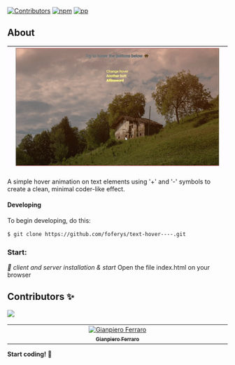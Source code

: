 
<!-- 
    https://img.shields.io/badge/npm-v10.5.0-blue?logo=npm
    Il badge che hai menzionato segue una struttura specifica definita da Shields.io per creare badge personalizzati con testo, colore e logo. Ecco una spiegazione dettagliata della struttura utilizzata per creare badge come quello per React e Vite:
    https://img.shields.io/badge/<label>-<message>-<color>?logo=<logo>
    Componenti del Badge:
Base URL:

https://img.shields.io/badge/
Label:

È il testo a sinistra del badge. Nel tuo esempio, react è il label.
Message:

È il testo a destra del badge. Nel tuo esempio, vite è il message.
Color:

È il colore di sfondo del badge. Nel tuo esempio, blue è il colore scelto.
Logo:

È il logo che appare a sinistra del badge. Nel tuo esempio, react è il logo che rappresenta React. Il parametro logo= è opzionale e può essere omesso se non si desidera un logo.
Esempio Spiegato:
Il tuo badge specifico per React e Vite ha la seguente struttura:

plaintext
Copia codice
https://img.shields.io/badge/react-vite-blue?logo=react
Label: react
Message: vite
Color: blue
Logo: react
Questo URL genera un badge con il testo "react" a sinistra, "vite" a destra, un colore di sfondo blu e il logo di React.
 -->
[![Contributors](https://img.shields.io/badge/contributors-1-46CC12)](#contributors-)
[![npm](https://img.shields.io/badge/npm-v10.5.0-5FA04E?logo=npm)](https://www.npmjs.com/)
[![pp](https://img.shields.io/badge/Buy_me_a_coffee-3775A9?logo=paypal)](https://www.paypal.com/paypalme/foferys)

## About
![+- code hover animation](./hover--+.gif)

A simple hover animation on text elements using '+' and '-' symbols to create a clean, minimal coder-like effect.



#### Developing
To begin developing, do this:

```bash
$ git clone https://github.com/foferys/text-hover----.git
```

### Start:
_👀 client and server installation & start_
Open the file index.html on your browser

## Contributors ✨ 
[![](https://img.shields.io/badge/contributors-1-46CC12)](# "Contributors")

<!-- Thanks goes to these wonderful people -->

<!-- prettier-ignore-start -->
<!-- markdownlint-disable -->
<table>
  <tbody>
    <tr>
      <td align="center" valign="top" width="14.28%"><a href="https://github.com/foferys"><img src="https://avatars.githubusercontent.com/u/110233101?v=4" width="100px;" alt="Gianpiero Ferraro"/><br /><sub><b>Gianpiero Ferraro</b></sub></a><br />
      </td>
    </tr>
</tbody>
</table>


**Start coding!** 🎉